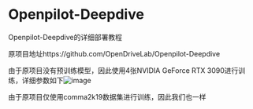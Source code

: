 # Openpilot-Deepdive
Openpilot-Deepdive的详细部署教程

原项目地址https://github.com/OpenDriveLab/Openpilot-Deepdive

由于原项目没有预训练模型，因此使用4张NVIDIA GeForce RTX 3090进行训练，详细参数如下![image](https://github.com/Haibara567/Openpilot-Deepdive/assets/94728547/3efc35ff-9c89-4f4a-a4dc-97eeff02ca7c)

由于原项目仅使用comma2k19数据集进行训练，因此我们也一样
